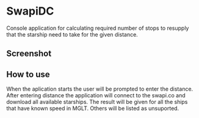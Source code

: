 # SwapiDC
Console application for calculating required number of stops to resupply that the starship need to take for the given distance.

## Screenshot


## How to use
When the aplication starts the user will be prompted to enter the distance. After entering distance the application will connect to the swapi.co and download all available starships. The result will be given for all the ships that have known speed in MGLT. Others will be listed as unsuported.